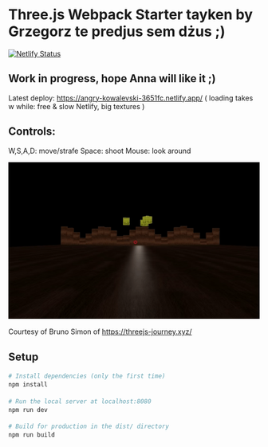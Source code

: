 # Three.js Webpack Starter tayken by Grzegorz te predjus sem dżus ;)

[![Netlify Status](https://api.netlify.com/api/v1/badges/09e36ddf-b0ec-4a06-a6db-c66466fd882a/deploy-status)](https://app.netlify.com/sites/angry-kowalevski-3651fc/deploys)

## Work in progress, hope Anna will like it ;)
Latest deploy: https://angry-kowalevski-3651fc.netlify.app/ ( loading takes w while: free & slow Netlify, big textures )

## Controls:

W,S,A,D: move/strafe
Space: shoot
Mouse: look around

![plot](./demo.gif)

Courtesy of Bruno Simon of https://threejs-journey.xyz/

## Setup

``` bash
# Install dependencies (only the first time)
npm install

# Run the local server at localhost:8080
npm run dev

# Build for production in the dist/ directory
npm run build
```
